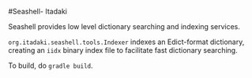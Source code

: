 #Seashell- Itadaki

Seashell provides low level dictionary searching and indexing services.

`org.itadaki.seashell.tools.Indexer` indexes an Edict-format dictionary, creating an `iidx` binary index file to facilitate fast dictionary searching.

To build, do `gradle build`.
